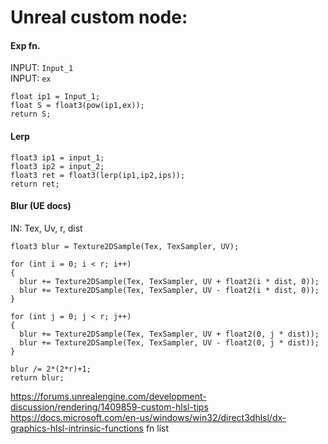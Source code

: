 # Unreal custom node: 

 
#### Exp fn. 
INPUT: `Input_1`  
INPUT: `ex`  
```hlsl
float ip1 = Input_1;
float S = float3(pow(ip1,ex));
return S;
```

#### Lerp
```hlsl
float3 ip1 = input_1;
float3 ip2 = input_2;
float3 ret = float3(lerp(ip1,ip2,ips));
return ret;
```
#### Blur (UE docs)
IN: Tex, Uv, r, dist  
```hlsl
float3 blur = Texture2DSample(Tex, TexSampler, UV);

for (int i = 0; i < r; i++)
{
  blur += Texture2DSample(Tex, TexSampler, UV + float2(i * dist, 0));
  blur += Texture2DSample(Tex, TexSampler, UV - float2(i * dist, 0));
}

for (int j = 0; j < r; j++)
{ 
  blur += Texture2DSample(Tex, TexSampler, UV + float2(0, j * dist));
  blur += Texture2DSample(Tex, TexSampler, UV - float2(0, j * dist));
}

blur /= 2*(2*r)+1;
return blur;
```
https://forums.unrealengine.com/development-discussion/rendering/1409859-custom-hlsl-tips
https://docs.microsoft.com/en-us/windows/win32/direct3dhlsl/dx-graphics-hlsl-intrinsic-functions  fn list   
